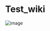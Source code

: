 # Test_wiki
![image](https://github.com/bercovasile/Test_wiki/assets/59138061/a5461f82-6714-475d-a756-cf4b4784b6df)
